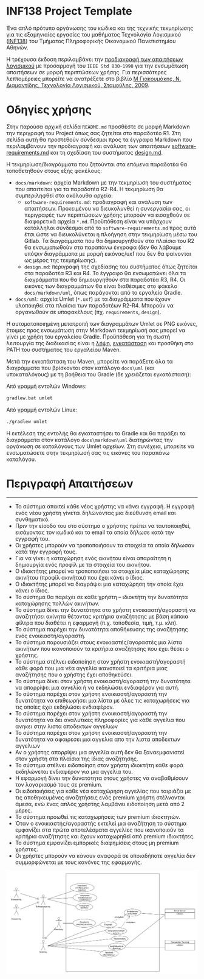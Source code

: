 # INF138 Project Template

Ένα απλό πρότυπο οργάνωσης του κώδικα και της τεχνικής τεκμηρίωσης για τις εξαμηνιαίες εργασίες του μαθήματος Τεχνολογία Λογισμικού ([INF138](https://eclass.aueb.gr/courses/INF138/)) του Τμήματος Πληροφορικής Οικονομικού Πανεπιστημίου Αθηνών.

Η τρέχουσα έκδοση περιλαμβάνει την [προδιαγραφή των απαιτήσεων λογισμικού](docs/markdown/software-requirements.md) με προσαρμογή του `IEEE Std 830-1998` για την ενσωμάτωση απαιτήσεων σε μορφή περιπτώσεων χρήσης. Για περισσότερες λεπτομέρειες μπορείτε να ανατρέξετε στο βιβλίο [Μ Γιακουμάκης, Ν. Διαμαντίδης, Τεχνολογία Λογισμικού, Σταμούλης, 2009](https://www.softeng.gr).

# Οδηγίες χρήσης

Στην παρούσα αρχική σελίδα `README.md` προσθέστε σε μορφή Markdown την περιγραφή του Project όπως σας ζητείται στο παραδοτέο R1. Στη σελίδα αυτή θα προστεθούν σύνδεσμοι προς τα έγγραφα Markdown που περιλαμβάνουν την προδιαγραφή και ανάλυση των απαιτήσεων [software-requirements.md](docs/markdown/software-requirements.md) και τη σχεδίαση του συστήματος [design.md](docs/markdown/design.md).

Η τεκμηρίωση/διαγράμματα που ζητούνται στα επόμενα παραδοτέα θα τοποθετηθούν στους εξής φακέλους:
* `docs/markdown`: αρχεία Markdown με την τεκμηρίωση του συστήματος που απαιτείται για τα παραδοτέα R2-R4. H τεκμηρίωση θα συμπεριληφθεί στα ακόλουθα αρχεία:
     *  `software-requirements.md`: προδιαγραφή και ανάλυση των απαιτήσεων. Προκειμένου να διευκολυνθεί η συνεργασία σας, οι περιγραφές των περιπτώσεων χρήσης μπορούν να εισαχθούν σε διαφορετικά αρχεία `*.md`. Προϋπόθεση είναι να υπάρχουν κατάλληλοι σύνδεσμοι από το `software-requirements.md` προς αυτά έτσι ώστε να διευκολύνεται η πλοήγηση στην τεκμηρίωση μέσω του Gitlab. Τα διαγράμματα που θα δημιουργηθούν στα πλαίσια του R2 θα ενσωματωθούν στα παραπάνω έγγραφα (δεν θα λάβουμε υπόψιν διαγράμματα με μορφή εικόνας/uxf που δεν θα φαίνονται ως μέρος της τεκμηρίωσης).
     *  `design.md`: περιγραφή της σχεδίασης του συστήματος όπως ζητείται στα παραδοτέα R3 και R4. To έγγραφο θα ενσωματώνει όλα τα διαγράμματα που θα δημιουργηθούν στα παραδοτέα R3, R4. Οι εικόνες των διαγραμμάτων θα είναι διαθέσιμες στο φάκελο `docs/markdown/uml`, όπως παράγονται από το εργαλείο Gradle.
* `docs/uml`: αρχεία Umlet (`*.uxf`) με τα διαγράμματα που έχουν υλοποιηθεί στα πλαίσια των παραδοτέων R2-R4. Μπορούν να οργανωθούν σε υποφακέλους (πχ. `requirements`, `design`).

Η αυτοματοποιημένη μετατροπή των διαγραμμάτων Umlet σε PNG εικόνες, έτοιμες προς ενσωμάτωση στην Markdown τεκμηρίωσή σας μπορεί να γίνει με χρήση του εργαλείου Gradle. Προϋπόθεση για τη σωστή λειτουργία της διαδικασίας είναι η [λήψη](https://maven.apache.org/download.cgi), [εγκατάσταση](https://maven.apache.org/install.html) και προσθήκη στο PATH του συστήματος του εργαλείου Maven.

Μετά την εγκατάσταση του Maven, μπορείτε να παράξετε όλα τα διαγράμματα που βρίσκονται στον κατάλογο `docs\uml` (και υποκαταλόγους) με τη βοήθεια του Gradle (δε χρειάζεται εγκατάσταση):

Από γραμμή εντολών Windows:
```bash
gradlew.bat umlet
```

Από γραμμή εντολών Linux:
```bash
./gradlew umlet
```

Η εκτέλεση της εντολής θα εγκαταστήσει το Gradle και θα παράξει τα διαγράμματα στον κατάλογο `docs\markdown\uml` διατηρώντας την οργάνωση σε καταλόγους των Umlet αρχείων. Στη συνέχεια, μπορείτε να ενσωματώσετε στην τεκμηρίωσή σας τις εικόνες του παραπάνω καταλόγου.

# Περιγραφή Απαιτήσεων
---


* Το σύστημα απαιτεί κάθε νέος χρήστης να κάνει εγγραφή. Η εγγραφή ενός νέου χρήστη γίνεται δηλώνοντας μια διεύθυνση email και συνθηματικό.
* Πριν την είσοδο του στο σύστημα ο χρήστης πρέπει να ταυτοποιηθεί, εισάγοντας τον κωδικό και το email τα οποία δήλωσε κατά την εγγραφή του.
* Οι χρήστες μπορούν να τροποποιήσουν τα στοιχεία τα οποία δήλωσαν κατά την εγγραφή τους.
* Για να γίνει η καταχώρηση ενός ακινήτου είναι απαραίτητη η δημιουργία ενός προφίλ με τα στοιχεία του ακινήτου.
* Ο ιδιοκτήτης μπορεί να τροποποιήσει τα στοιχεία μίας καταχώρησης ακινήτου (προφίλ ακινήτου) που έχει κάνει ο ίδιος.
* Ο ιδιοκτήτης μπορεί να διαγράψει μια καταχώρηση την οποία έχει κάνει ο ίδιος.
* Το σύστημα θα παρέχει σε κάθε χρήστη – ιδιοκτήτη την δυνατότητα καταχώρησης πολλών ακινήτων.
* Το σύστημα δίνει την δυνατότητα στο χρήστη ενοικιαστή/αγοραστή να αναζητήσει ακίνητα θέτοντας κριτήρια αναζήτησης με βάση κάποια φίλτρα που διαθέτει η εφαρμογή (π.χ. τοποθεσία, τιμή, τ.μ. κλπ).
* Το σύστημα παρέχει την δυνατότητα αποθήκευσης της αναζήτησης ενός ενοικιαστή/αγοραστή.
* Το σύστημα παρουσιάζει στους ενοικιαστές/αγοραστές μια λίστα ακινήτων που ικανοποιούν τα κριτήρια αναζήτησης που έχει θέσει ο χρήστης.
* Το σύστημα στέλνει ειδοποίηση στον χρήστη ενοικιαστή/αγοραστή κάθε φορά που μια νέα αγγελία ικανοποιεί τα κριτήρια μιας αναζήτησης που ο χρήστης έχει αποθηκεύσει.
* Το σύστημα δίνει στον χρήστη ενοικιαστή/αγοραστή την δυνατότητα να απορρίψει μια αγγελία ή να εκδηλώσει ενδιαφέρον για αυτή.
* Το σύστημα παρέχει στον χρήστη ενοικιαστή/αγοραστή την δυνατότητα να επιθεωρήσει μια λίστα με όλες τις καταχωρήσεις για τις οποίες έχει εκδηλώσει ενδιαφέρον.
* Το σύστημα παρέχει στον χρήστη ενοικιαστή/αγοραστή την δυνατότητα να δει αναλυτικες πληροφορίες για κάθε αγγελια που ανηκει στην λιστα αποδεκτων αγγελιων
* Το σύστημα παρέχει στον χρήστη ενοικιαστή/αγοραστή την δυνατότητα να αφαιρεσει μια αγγελια απο την λιστα αποδεκτων αγγελιων
* Αν ο χρήστης απορρίψει μια αγγελία αυτή δεν θα ξαναεμφανιστεί στον χρήστη στα πλαίσια της ίδιας αναζήτησης.
* Το σύστημα στέλνει ειδοποίηση στον χρήστη ιδιοκτήτη κάθε φορά εκδηλώνεται ενδιαφέρον για μια αγγελία του.
* Η εφαρμογή δίνει την δυνατότητα στους χρήστες να αναβαθμίσουν τον λογαριασμό τους σε premium.
* Οι ειδοποιήσεις για κάθε νέα καταχώρηση αγγελίας που ταιριάζει με τις αποθηκευμένες αναζητήσεις ενός premium χρήστη στέλνονται άμεσα, ενώ ένας απλός χρήστης λαμβάνει ειδοποίηση μετά από 2 μέρες.
* Το σύστημα προωθεί τις καταχωρήσεις των premium ιδιοκτητών.
* Όταν ο ενοικιαστής/αγοραστής εκτελεί μια αναζήτηση το σύστημα εμφανίζει στα πρώτα αποτελέσματα αγγελίες που ικανοποιούν τα κριτήρια αναζήτησης και έχουν καταχωρηθεί από premium ιδιοκτήτες.
* Το σύστημα εμφανίζει εμπορικές διαφημίσεις στους μη premium χρήστες.
* Οι χρήστες μπορούν να κάνουν αναφορά σε οποιαδήποτε αγγελία δεν συμμορφώνεται με τους κανόνες της εφαρμογής.



![Use Case Diagram](docs/markdown/uml/useCase1.png)

